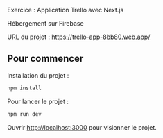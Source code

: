 Exercice : Application Trello avec Next.js

Hébergement sur Firebase

URL du projet : https://trello-app-8bb80.web.app/

## Pour commencer

Installation du projet :
```bash
npm install
```

Pour lancer le projet :

```bash
npm run dev
```

Ouvrir [http://localhost:3000](http://localhost:3000) pour visionner le projet.
